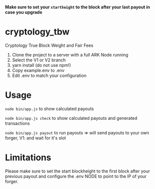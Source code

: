 **Make sure to set your `startheight` to the block after your last payout in case you upgrade**

# cryptology_tbw
Cryptology True Block Weight and Fair Fees

1) Clone the project to a server with a full ARK Node running
2) Select the V1 or V2 branch
3) yarn install (do not use npm!)
4) Copy example.env to .env
5) Edit .env to match your configuration


# Usage
`node bin/app.js` to show calculated payouts

`node bin/app.js check` to show calculated payouts and generated transactions

`node bin/app.js payout` to run payouts => will send payouts to your own forger, V1: and wait for it's slot

# Limitations
Please make sure to set the start blockheight to the first block after your previous payout and configure the .env NODE to point to the IP of your forger.
